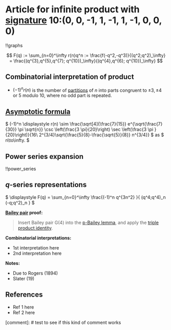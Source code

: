# Article for infinite product with [signature](../product_signature.html) 10:(0, 0, -1, 1, -1, 1, -1, 0, 0, 0)

!!graphs

$$ F(q) := \sum_{n=0}^\infty r(n)q^n := \frac{f(-q^2,-q^3)}{(q^2;q^2)_\infty} = \frac{(q^{3},q^{5},q^{7}; q^{10})_\infty}{(q^{4},q^{6}; q^{10})_\infty} $$

## Combinatorial interpretation of product

- $(-1)^n r(n)$ is the number of [partitions](../partitions.html#integer_partitions) of $n$ into parts congruent to $\pm 3, \pm 4$ or $5$ modulo 10, where no odd part is repeated.

## [Asymptotic formula](../asymptotics.html)

$ (-1)^n \displaystyle r(n) \sim \frac{\sqrt[4]{\frac{7}{15}} e^{\sqrt{\frac{7}{30}} \pi  \sqrt{n}} \csc \left(\frac{3 \pi}{20}\right) \sec \left(\frac{3 \pi }{20}\right)}{16\ 2^{3/4}\sqrt{\frac{5}{8}-\frac{\sqrt{5}}{8}} n^{3/4}} $ as $ n\to\infty. $

## Power series expansion

!!power_series

## $q$-series representations

$ \displaystyle F(q) = \sum_{n=0}^\infty \frac{(-1)^n q^{3n^2} }{ (q^4;q^4)_n (-q;q^2)_n } $

**[Bailey pair](../Bailey_pairs.html) proof:**
> Insert Bailey pair G(4) into the [p-Bailey lemma](../Bailey_pairs.html#p_Bailey_lemma), and apply the [triple product identity](../q-series.html#triple_product).


**Combinatorial interpretations:**
- 1st interpretation here
- 2nd interpretation here
    
**Notes:**
- Due to Rogers (1894)
- Slater (19)

    
## References
- Ref 1 here
- Ref 2 here

[comment]: # test to see if this kind of comment works

